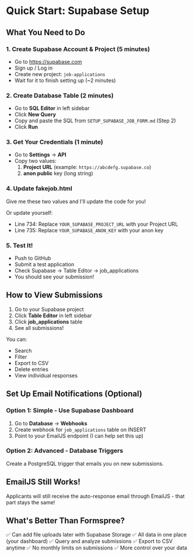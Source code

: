 # Quick Start: Supabase Setup

## What You Need to Do

### 1. Create Supabase Account & Project (5 minutes)
- Go to https://supabase.com
- Sign up / Log in
- Create new project: `job-applications`
- Wait for it to finish setting up (~2 minutes)

### 2. Create Database Table (2 minutes)
- Go to **SQL Editor** in left sidebar
- Click **New Query**
- Copy and paste the SQL from `SETUP_SUPABASE_JOB_FORM.md` (Step 2)
- Click **Run**

### 3. Get Your Credentials (1 minute)
- Go to **Settings** → **API**
- Copy two values:
  1. **Project URL** (example: `https://abcdefg.supabase.co`)
  2. **anon public** key (long string)

### 4. Update fakejob.html
Give me these two values and I'll update the code for you!

Or update yourself:
- Line 734: Replace `YOUR_SUPABASE_PROJECT_URL` with your Project URL
- Line 735: Replace `YOUR_SUPABASE_ANON_KEY` with your anon key

### 5. Test It!
- Push to GitHub
- Submit a test application
- Check Supabase → Table Editor → job_applications
- You should see your submission!

## How to View Submissions

1. Go to your Supabase project
2. Click **Table Editor** in left sidebar
3. Click **job_applications** table
4. See all submissions!

You can:
- Search
- Filter
- Export to CSV
- Delete entries
- View individual responses

## Set Up Email Notifications (Optional)

### Option 1: Simple - Use Supabase Dashboard
1. Go to **Database** → **Webhooks**
2. Create webhook for `job_applications` table on INSERT
3. Point to your EmailJS endpoint (I can help set this up)

### Option 2: Advanced - Database Triggers
Create a PostgreSQL trigger that emails you on new submissions.

## EmailJS Still Works!
Applicants will still receive the auto-response email through EmailJS - that part stays the same!

## What's Better Than Formspree?
✅ Can add file uploads later with Supabase Storage
✅ All data in one place (your dashboard)
✅ Query and analyze submissions
✅ Export to CSV anytime
✅ No monthly limits on submissions
✅ More control over your data
